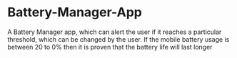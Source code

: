 # Battery-Manager-App

A Battery Manager app, which can alert the user if it reaches a particular threshold, which can be changed by the user. If the mobile battery usage is between 20 to 0% then it is proven that the battery life will last longer
